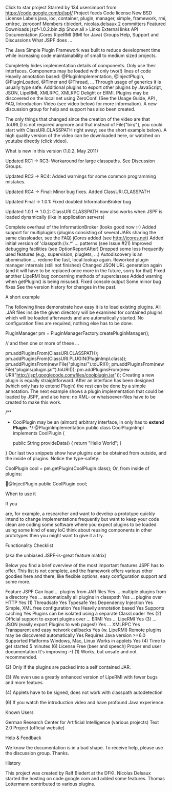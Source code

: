 
Click to star project Starred by 134 usersimport from https://code.google.com/p/jspf/
Project feeds
Code license
New BSD License
Labels
java, ioc, container, plugin, manager, simple, framework, rmi, xmlrpc, zeroconf
Members
r.biedert, nicolas.delsaux
2 committers
Featured
Downloads
 jspf-1.0.2.bin.zip
Show all »
Links
External links
API Documentation
jCores
RipeRMI (RMI for Java)
Groups
Help, Support and Discussions
What JSPF does ...

The Java Simple Plugin Framework was built to reduce development time while increasing code maintainability of small to medium sized projects.

Completely hides implementation details of components. Only use their interfaces.
Components may be loaded with only two(!) lines of code
Heavily annotation based: @PluginImplementation, @InjectPlugin, @PluginLoaded, @Timer and @Thread, ...
Through usage of generics it is usually type safe.
Additional plugins to export other plugins by JavaScript, JSON, LipeRMI, XMLRPC, XMLRPC Delight or ERMI. Plugins may be discovered on the local net using ZeroConf.
(See the Usage Guide, API , FAQ, Introduction-Video (see video below) for more information). A new discussion group for help and support has also been created.



The only things that changed since the creation of the video are that .toURL() is not required anymore and that instead of File("bin/"), you could start with ClassURI.CLASSPATH right away; see the short example below). A high quality version of the video can be downloaded here, or watched on youtube directly (click video).



What is new in this version (1.0.2, May 2011)

Updated RC1 -> RC3: Workaround for large classpaths. See Discussion Groups. 

Updated RC3 -> RC4: Added warnings for some common programming mistakes. 

Updated RC4 -> Final: Minor bug fixes. Added ClassURI.CLASSPATH

Updated Final -> 1.0.1: Fixed doubled InformationBroker bug

Updated 1.0.1 -> 1.0.2: ClassURI.CLASSPATH now also works when JSPF is loaded dynamically (like in application servers)

Complete overhaul of the InformationBroker (looks good now :-)
Added support for multiplugins (plugins consisting of several JARs sharing the same classloader, see the FAQ)
jCores added (see http://jcores.net)
Added initial version of 'classpath://x.*' ... patterns (see Issue #21)
Improved debugging facilities (see OptionReportAfter)
Dropped some less frequently used features (e.g., supervision, pluglets, ...)
Autodiscovery is an abomination ... redone the fast, local lookup again.
Reworked plugin manager internals (still not finished)
Changed JSON URL generation again (and it will have to be replaced once more in the future, sorry for that)
Fixed another LipeRMI bug concerning methods of superclasses
Added warning when getPlugin() is being misused.
Fixed console output
Some minor bug fixes
See the version history for changes in the past.



A short example

The following lines demonstrate how easy it is to load existing plugins. All .JAR files inside the given directory will be examined for contained plugins which will be loaded afterwards and are automatically started. No configuration files are required, nothing else has to be done.

PluginManager pm = PluginManagerFactory.createPluginManager();

// and then one or more of these ...

pm.addPluginsFrom(ClassURI.CLASSPATH);
pm.addPluginsFrom(ClassURI.PLUGIN(PluginImpl.class));
pm.addPluginsFrom(new File("plugins/").toURI());
pm.addPluginsFrom(new File("plugins/plugin.jar").toURI());
pm.addPluginsFrom(new URI("http://jspf.googlecode.com/files/coolplugin.jar"));
Creating a new plugin is equally straightforward. After an interface has been designed (which only has to extend Plugin) the rest can be done by a simple annotation. The next example shows a plugin implementation that could be loaded by JSPF, and also here: no XML- or whatsoever-files have to be created to make this work.

/**
 * CoolPlugin may be an (almost) arbitrary interface, in only has to **extend Plugin**.
 */
@PluginImplementation
public class CoolPluginImpl implements CoolPlugin {

    public String provideData() {
        return "Hello World";
    }

}
Our last two snippets show how plugins can be obtained from outside, and the inside of plugins. Notice the type-safety:

CoolPlugin cool = pm.getPlugin(CoolPlugin.class);
Or, from inside of plugins:

@InjectPlugin
public CoolPlugin cool;


When to use it

If you

are, for example, a researcher and want to develop a prototype quickly
intend to change implementations frequently but want to keep your code clean
are coding some software where you expect plugins to be loaded using some kind of easy IoC
think about reusing components in other prototypes
then you might want to give it a try.



Functionality Checklist

(aka the unbiased JSPF-is-great feature matrix)

Below you find a brief overview of the most important features JSPF has to offer. This list is not complete, and the framework offers various other goodies here and there, like flexible options, easy configuration support and some more.

Feature	JSPF
Can load ... plugins from JAR files	Yes
... multiple plugins from a directory	Yes
... automatically all plugins in classpath	Yes
... plugins over HTTP	Yes (1)
Threadsafe	Yes
Typesafe	Yes
Dependency Injection	Yes
Simple, XML free configuration	Yes
Heavily annotation based	Yes
Supports caching	Yes
Plugins can be isolated using a separate ClassLoader	Yes (2)
Official support to export plugins over ... ERMI	Yes
... LipeRMI	Yes (3)
... JSON (easily export Plugins to web pages!)	Yes
... XMLRPC	Yes
Transparent and easy network callbacks	Yes (w. LipeRMI)
Remote plugins may be discovered automatically	Yes
Requires Java version	>=6.0
Supported Platforms	Windows, Mac, Linux
Works in applets	Yes (4)
Time to get started	5 minutes (6)
License	Free (beer and speech)
Proper end user documentation	It's improving :-)
(1) Works, but unsafe and not recommended.

(2) Only if the plugins are packed into a self contained JAR.

(3) We even use a greatly enhanced version of LipeRMI with fewer bugs and more featues.

(4) Applets have to be signed, does not work with classpath autodetection 

(6) If you watch the introduction video and have profound Java experience.



Known Users

German Research Center for Artificial Intelligence (various projects)
Text 2.0 Project (official website)


Help & Feedback

We know the documentation is in a bad shape. To receive help, please use the discussion group. Thanks.



History

This project was created by Ralf Biedert at the DFKI. Nicolas Delsaux started the hosting on code.google.com and added some features. Thomas Lottermann contributed to various plugins.
